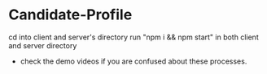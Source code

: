 # Candidate-Profile
cd into client and server's directory
run "npm i && npm start" in both client and server directory

* check the demo videos if you are confused about these processes.
